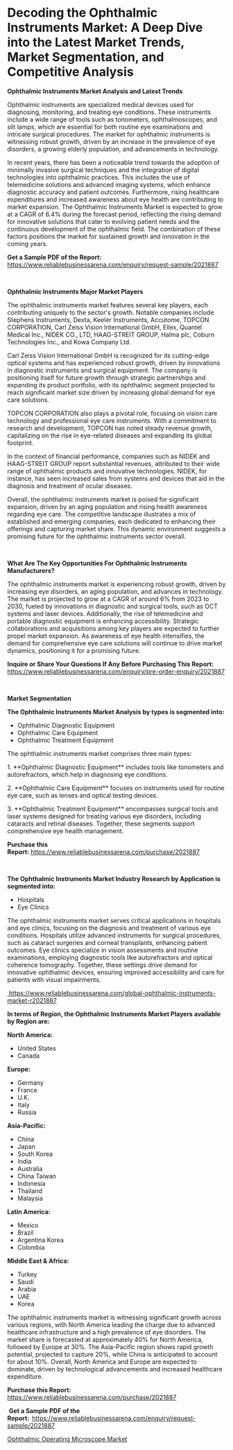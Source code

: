 <p><h1>Decoding the Ophthalmic Instruments Market: A Deep Dive into the Latest Market Trends, Market Segmentation, and Competitive Analysis</h1></p><p><strong>Ophthalmic Instruments Market Analysis and Latest Trends</strong></p>
<p><p>Ophthalmic instruments are specialized medical devices used for diagnosing, monitoring, and treating eye conditions. These instruments include a wide range of tools such as tonometers, ophthalmoscopes, and slit lamps, which are essential for both routine eye examinations and intricate surgical procedures. The market for ophthalmic instruments is witnessing robust growth, driven by an increase in the prevalence of eye disorders, a growing elderly population, and advancements in technology.</p><p>In recent years, there has been a noticeable trend towards the adoption of minimally invasive surgical techniques and the integration of digital technologies into ophthalmic practices. This includes the use of telemedicine solutions and advanced imaging systems, which enhance diagnostic accuracy and patient outcomes. Furthermore, rising healthcare expenditures and increased awareness about eye health are contributing to market expansion. The Ophthalmic Instruments Market is expected to grow at a CAGR of 6.4% during the forecast period, reflecting the rising demand for innovative solutions that cater to evolving patient needs and the continuous development of the ophthalmic field. The combination of these factors positions the market for sustained growth and innovation in the coming years.</p></p>
<p><strong>Get a Sample PDF of the Report:&nbsp;</strong> <a href="https://www.reliablebusinessarena.com/enquiry/request-sample/2021887?utm_campaign=2998&utm_medium=2&utm_source=Github&utm_content=ia&utm_term=04032025&utm_id=ophthalmic-instruments">https://www.reliablebusinessarena.com/enquiry/request-sample/2021887</a></p>
<p>&nbsp;</p>
<p><strong>Ophthalmic Instruments Major Market Players</strong></p>
<p><p>The ophthalmic instruments market features several key players, each contributing uniquely to the sector's growth. Notable companies include Stephens Instruments, Dexta, Keeler Instruments, Accutome, TOPCON CORPORATION, Carl Zeiss Vision International GmbH, Ellex, Quantel Medical Inc., NIDEK CO., LTD, HAAG-STREIT GROUP, Halma plc, Coburn Technologies Inc., and Kowa Company Ltd.</p><p>Carl Zeiss Vision International GmbH is recognized for its cutting-edge optical systems and has experienced robust growth, driven by innovations in diagnostic instruments and surgical equipment. The company is positioning itself for future growth through strategic partnerships and expanding its product portfolio, with its ophthalmic segment projected to reach significant market size driven by increasing global demand for eye care solutions.</p><p>TOPCON CORPORATION also plays a pivotal role, focusing on vision care technology and professional eye care instruments. With a commitment to research and development, TOPCON has noted steady revenue growth, capitalizing on the rise in eye-related diseases and expanding its global footprint.</p><p>In the context of financial performance, companies such as NIDEK and HAAG-STREIT GROUP report substantial revenues, attributed to their wide range of ophthalmic products and innovative technologies. NIDEK, for instance, has seen increased sales from systems and devices that aid in the diagnosis and treatment of ocular diseases.</p><p>Overall, the ophthalmic instruments market is poised for significant expansion, driven by an aging population and rising health awareness regarding eye care. The competitive landscape illustrates a mix of established and emerging companies, each dedicated to enhancing their offerings and capturing market share. This dynamic environment suggests a promising future for the ophthalmic instruments sector overall.</p></p>
<p>&nbsp;</p>
<p><strong>What Are The Key Opportunities For Ophthalmic Instruments Manufacturers?</strong></p>
<p><p>The ophthalmic instruments market is experiencing robust growth, driven by increasing eye disorders, an aging population, and advances in technology. The market is projected to grow at a CAGR of around 6% from 2023 to 2030, fueled by innovations in diagnostic and surgical tools, such as OCT systems and laser devices. Additionally, the rise of telemedicine and portable diagnostic equipment is enhancing accessibility. Strategic collaborations and acquisitions among key players are expected to further propel market expansion. As awareness of eye health intensifies, the demand for comprehensive eye care solutions will continue to drive market dynamics, positioning it for a promising future.</p></p>
<p><strong>Inquire or Share Your Questions If Any Before Purchasing This Report:</strong> <a href="https://www.reliablebusinessarena.com/enquiry/pre-order-enquiry/2021887?utm_campaign=2998&utm_medium=2&utm_source=Github&utm_content=ia&utm_term=04032025&utm_id=ophthalmic-instruments">https://www.reliablebusinessarena.com/enquiry/pre-order-enquiry/2021887</a></p>
<p>&nbsp;</p>
<p><strong>Market Segmentation</strong></p>
<p><strong>The Ophthalmic Instruments Market Analysis by types is segmented into:</strong></p>
<p><ul><li>Ophthalmic Diagnostic Equipment</li><li>Ophthalmic Care Equipment</li><li>Ophthalmic Treatment Equipment</li></ul></p>
<p><p>The ophthalmic instruments market comprises three main types: </p><p>1. **Ophthalmic Diagnostic Equipment** includes tools like tonometers and autorefractors, which help in diagnosing eye conditions.</p><p>2. **Ophthalmic Care Equipment** focuses on instruments used for routine eye care, such as lenses and optical testing devices.</p><p>3. **Ophthalmic Treatment Equipment** encompasses surgical tools and laser systems designed for treating various eye disorders, including cataracts and retinal diseases. Together, these segments support comprehensive eye health management.</p></p>
<p><strong>Purchase this Report:&nbsp;</strong><a href="https://www.reliablebusinessarena.com/purchase/2021887?utm_campaign=2998&utm_medium=2&utm_source=Github&utm_content=ia&utm_term=04032025&utm_id=ophthalmic-instruments">https://www.reliablebusinessarena.com/purchase/2021887</a></p>
<p>&nbsp;</p>
<p><strong>The Ophthalmic Instruments Market Industry Research by Application is segmented into:</strong></p>
<p><ul><li>Hospitals</li><li>Eye Clinics</li></ul></p>
<p><p>The ophthalmic instruments market serves critical applications in hospitals and eye clinics, focusing on the diagnosis and treatment of various eye conditions. Hospitals utilize advanced instruments for surgical procedures, such as cataract surgeries and corneal transplants, enhancing patient outcomes. Eye clinics specialize in vision assessments and routine examinations, employing diagnostic tools like autorefractors and optical coherence tomography. Together, these settings drive demand for innovative ophthalmic devices, ensuring improved accessibility and care for patients with visual impairments.</p></p>
<p><a href="https://www.reliablebusinessarena.com/global-ophthalmic-instruments-market-r2021887?utm_campaign=2998&utm_medium=2&utm_source=Github&utm_content=ia&utm_term=04032025&utm_id=ophthalmic-instruments">&nbsp;https://www.reliablebusinessarena.com/global-ophthalmic-instruments-market-r2021887</a></p>
<p><strong>In terms of Region, the Ophthalmic Instruments Market Players available by Region are:</strong></p>
<p>
    <p> <strong> North America: </strong>
        <ul>
            <li>United States</li>
            <li>Canada</li>
        </ul>
        </p> 
    <p> <strong> Europe: </strong>
        <ul>
            <li>Germany</li>
            <li>France</li>
            <li>U.K.</li>
            <li>Italy</li>
            <li>Russia</li>
        </ul>
        </p> 
    <p> <strong> Asia-Pacific: </strong>
        <ul>
            <li>China</li>
            <li>Japan</li>
            <li>South Korea</li>
            <li>India</li>
            <li>Australia</li>
            <li>China Taiwan</li>
            <li>Indonesia</li>
            <li>Thailand</li>
            <li>Malaysia</li>
        </ul>
        </p> 
    <p> <strong> Latin America: </strong>
        <ul>
            <li>Mexico</li>
            <li>Brazil</li>
            <li>Argentina Korea</li>
            <li>Colombia</li>
        </ul>
        </p> 
    <p> <strong> Middle East & Africa: </strong>
        <ul>
            <li>Turkey</li>
            <li>Saudi</li>
            <li>Arabia</li>
            <li>UAE</li>
            <li>Korea</li>
        </ul>
    </p>
    </p>
<p><p>The ophthalmic instruments market is witnessing significant growth across various regions, with North America leading the charge due to advanced healthcare infrastructure and a high prevalence of eye disorders. The market share is forecasted at approximately 40% for North America, followed by Europe at 30%. The Asia-Pacific region shows rapid growth potential, projected to capture 20%, while China is anticipated to account for about 10%. Overall, North America and Europe are expected to dominate, driven by technological advancements and increased healthcare expenditure.</p></p>
<p><strong>Purchase this Report: </strong><a href="https://www.reliablebusinessarena.com/purchase/2021887?utm_campaign=2998&utm_medium=2&utm_source=Github&utm_content=ia&utm_term=04032025&utm_id=ophthalmic-instruments">https://www.reliablebusinessarena.com/purchase/2021887</a></p>
<p>&nbsp;<strong>Get a Sample PDF of the Report:&nbsp;&nbsp;</strong><a href="https://www.reliablebusinessarena.com/enquiry/request-sample/2021887?utm_campaign=2998&utm_medium=2&utm_source=Github&utm_content=ia&utm_term=04032025&utm_id=ophthalmic-instruments">https://www.reliablebusinessarena.com/enquiry/request-sample/2021887</a></p>
<p><strong></strong></p>
<p><p><a href="https://github.com/kaqiewan/Market-Research-Report-List-1/blob/main/ophthalmic-operating-microscope-market.md?utm_campaign=2998&utm_medium=2&utm_source=Github&utm_content=ia&utm_term=04032025&utm_id=ophthalmic-instruments">Ophthalmic Operating Microscope Market</a></p></p>